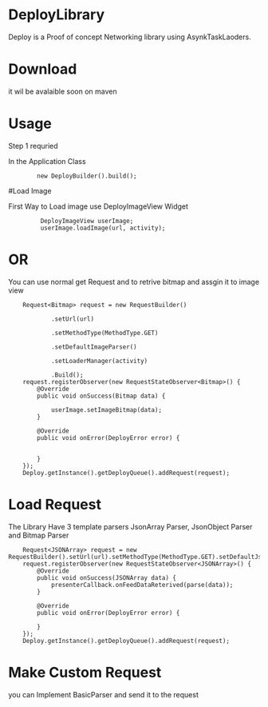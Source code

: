 # DeployLibrary
  Deploy is a Proof of concept  Networking library using AsynkTaskLaoders.
# Download
 it wil be avalaible soon on maven
# Usage
 Step 1 requried

 In the Application Class 

            new DeployBuilder().build();

 #Load Image

 First Way to Load image use  DeployImageView Widget

             DeployImageView userImage;
             userImage.loadImage(url, activity);

  # OR

  You can use normal get Request and to retrive bitmap and assgin it to image view

        Request<Bitmap> request = new RequestBuilder()

                .setUrl(url)

                .setMethodType(MethodType.GET)

                .setDefaultImageParser()

                .setLoaderManager(activity)

                .Build();
        request.registerObserver(new RequestStateObserver<Bitmap>() {
            @Override
            public void onSuccess(Bitmap data) {

                userImage.setImageBitmap(data);
            }

            @Override
            public void onError(DeployError error) {


            }
        });
        Deploy.getInstance().getDeployQueue().addRequest(request);


# Load Request
 The Library Have 3 template parsers JsonArray Parser, JsonObject Parser and Bitmap Parser

        Request<JSONArray> request = new RequestBuilder().setUrl(url).setMethodType(MethodType.GET).setDefaultJsonArrayParser().setLoaderManager(activity).Build();
        request.registerObserver(new RequestStateObserver<JSONArray>() {
            @Override
            public void onSuccess(JSONArray data) {
                presenterCallback.onFeedDataReterived(parse(data));
            }

            @Override
            public void onError(DeployError error) {

            }
        });
        Deploy.getInstance().getDeployQueue().addRequest(request);

 # Make Custom Request
 you can Implement BasicParser and send it to the request
 
        
        

   
